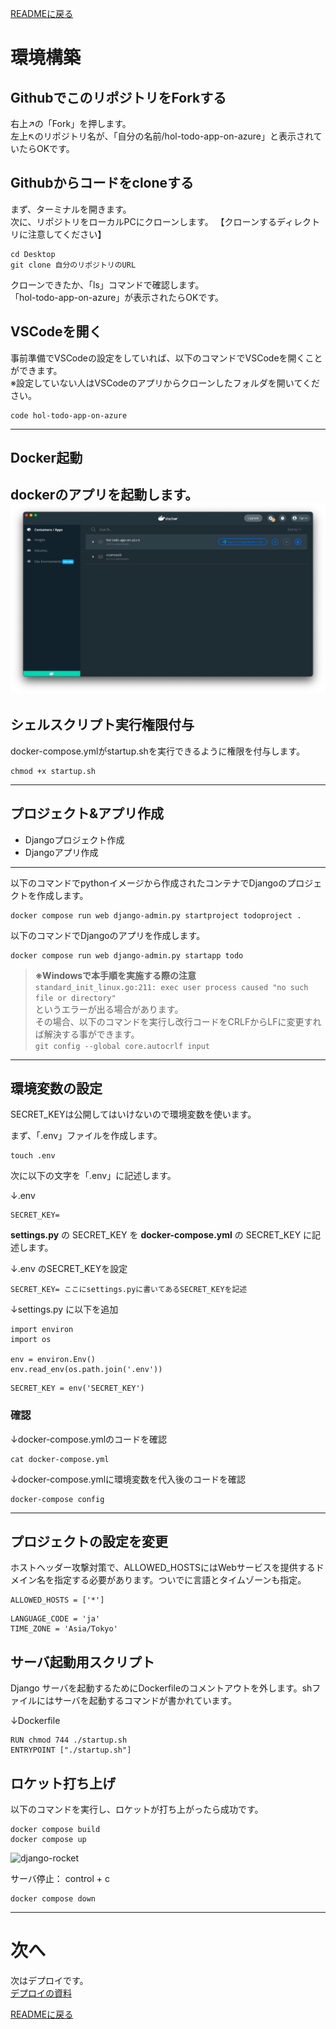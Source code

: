 [READMEに戻る](https://github.com/alterbooth/hol-todo-app-on-azure)
# 環境構築
## GithubでこのリポジトリをForkする
右上↗️の「Fork」を押します。<br>
左上↖️のリポジトリ名が、「自分の名前/hol-todo-app-on-azure」と表示されていたらOKです。
## Githubからコードをcloneする
まず、ターミナルを開きます。<br>
次に、リポジトリをローカルPCにクローンします。 【クローンするディレクトリに注意してください】

```
cd Desktop
git clone 自分のリポジトリのURL
```
クローンできたか、「ls」コマンドで確認します。<br>
「hol-todo-app-on-azure」が表示されたらOKです。
## VSCodeを開く
事前準備でVSCodeの設定をしていれば、以下のコマンドでVSCodeを開くことができます。<br>
※設定していない人はVSCodeのアプリからクローンしたフォルダを開いてください。
```
code hol-todo-app-on-azure
```
----
## Docker起動
dockerのアプリを起動します。
![docker](/doc/img/docker.png)
----
## シェルスクリプト実行権限付与
docker-compose.ymlがstartup.shを実行できるように権限を付与します。
```
chmod +x startup.sh 
```
----
## プロジェクト&アプリ作成

* Djangoプロジェクト作成
* Djangoアプリ作成
----

以下のコマンドでpythonイメージから作成されたコンテナでDjangoのプロジェクトを作成します。
```
docker compose run web django-admin.py startproject todoproject .
```
以下のコマンドでDjangoのアプリを作成します。
```
docker compose run web django-admin.py startapp todo
```
> **※Windowsで本手順を実施する際の注意**  
```standard_init_linux.go:211: exec user process caused "no such file or directory"```  
というエラーが出る場合があります。  
その場合、以下のコマンドを実行し改行コードをCRLFからLFに変更すれば解決する事ができます。  
`git config --global core.autocrlf input`

----
## 環境変数の設定
SECRET_KEYは公開してはいけないので環境変数を使います。  

まず、「.env」ファイルを作成します。
```
touch .env
```
次に以下の文字を「.env」に記述します。

↓.env
```
SECRET_KEY= 
```

**settings.py** の SECRET_KEY を **docker-compose.yml** の SECRET_KEY に記述します。

↓.env のSECRET_KEYを設定
```
SECRET_KEY= ここにsettings.pyに書いてあるSECRET_KEYを記述
```

↓settings.py に以下を追加
```
import environ
import os

env = environ.Env()
env.read_env(os.path.join('.env'))
```
```
SECRET_KEY = env('SECRET_KEY')
```

### 確認
↓docker-compose.ymlのコードを確認
```
cat docker-compose.yml
```
↓docker-compose.ymlに環境変数を代入後のコードを確認
```
docker-compose config 
```

----

## プロジェクトの設定を変更
ホストヘッダー攻撃対策で、ALLOWED_HOSTSにはWebサービスを提供するドメイン名を指定する必要があります。ついでに言語とタイムゾーンも指定。
```
ALLOWED_HOSTS = ['*']
```
```
LANGUAGE_CODE = 'ja'
TIME_ZONE = 'Asia/Tokyo'
```

## サーバ起動用スクリプト
Django サーバを起動するためにDockerfileのコメントアウトを外します。shファイルにはサーバを起動するコマンドが書かれています。


↓Dockerfile
```
RUN chmod 744 ./startup.sh
ENTRYPOINT ["./startup.sh"]
```

## ロケット打ち上げ
以下のコマンドを実行し、ロケットが打ち上がったら成功です。
```
docker compose build 
docker compose up
```
![django-rocket](img/django-rocket.png)


サーバ停止： control + c
```
docker compose down
```


----
# 次へ
次はデプロイです。<br>
[デプロイの資料](デプロイ.md)

[READMEに戻る](https://github.com/alterbooth/hol-todo-app-on-azure)












